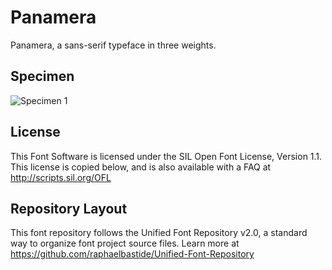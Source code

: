 # Panamera

Panamera, a sans-serif typeface in three weights.

## Specimen
![Specimen 1](https://raw.github.com/uplaod/Panamera/master/documentation/images/sample.jpg)

## License

This Font Software is licensed under the SIL Open Font License, Version 1.1. 
This license is copied below, and is also available with a FAQ at 
http://scripts.sil.org/OFL

## Repository Layout

This font repository follows the Unified Font Repository v2.0, 
a standard way to organize font project source files. Learn more at 
https://github.com/raphaelbastide/Unified-Font-Repository

